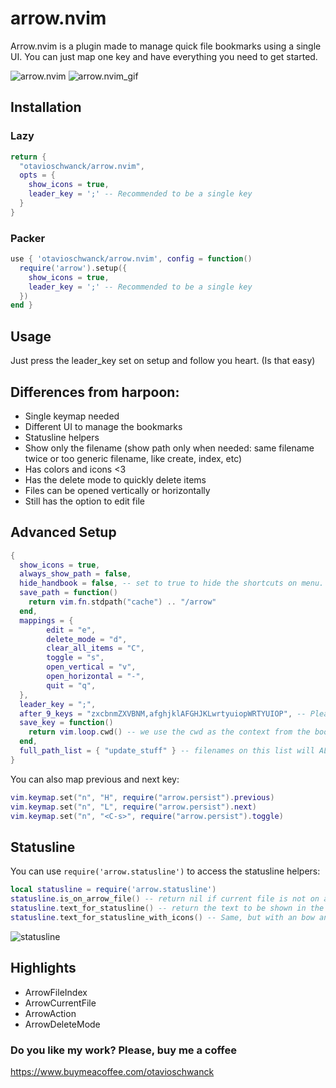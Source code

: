 # arrow.nvim

Arrow.nvim is a plugin made to manage quick file bookmarks using a single UI.  You can just map one
key and have everything you need to get started.

![arrow.nvim](https://i.imgur.com/mPdSC5s.png)
![arrow.nvim_gif](https://i.imgur.com/LcvG406.gif)

## Installation

### Lazy

```lua
return {
  "otavioschwanck/arrow.nvim",
  opts = {
    show_icons = true,
    leader_key = ';' -- Recommended to be a single key
  }
}
```

### Packer

```lua
use { 'otavioschwanck/arrow.nvim', config = function()
  require('arrow').setup({
    show_icons = true,
    leader_key = ';' -- Recommended to be a single key
  })
end }
```

## Usage

Just press the leader_key set on setup and follow you heart. (Is that easy)

## Differences from harpoon:

- Single keymap needed
- Different UI to manage the bookmarks
- Statusline helpers
- Show only the filename (show path only when needed: same filename twice or too generic filename, like create, index, etc)
- Has colors and icons <3
- Has the delete mode to quickly delete items
- Files can be opened vertically or horizontally
- Still has the option to edit file

## Advanced Setup

```lua
{
  show_icons = true,
  always_show_path = false,
  hide_handbook = false, -- set to true to hide the shortcuts on menu.
  save_path = function()
    return vim.fn.stdpath("cache") .. "/arrow"
  end,
  mappings = {
		edit = "e",
		delete_mode = "d",
		clear_all_items = "C",
		toggle = "s",
		open_vertical = "v",
		open_horizontal = "-",
		quit = "q",
  },
  leader_key = ";",
  after_9_keys = "zxcbnmZXVBNM,afghjklAFGHJKLwrtyuiopWRTYUIOP", -- Please, don't pin more than 9 XD,
  save_key = function()
    return vim.loop.cwd() -- we use the cwd as the context from the bookmarks.  You can change it for anything you want.
  end,
  full_path_list = { "update_stuff" } -- filenames on this list will ALWAYS show the file path too.
}
```

You can also map previous and next key:

```lua
vim.keymap.set("n", "H", require("arrow.persist").previous)
vim.keymap.set("n", "L", require("arrow.persist").next)
vim.keymap.set("n", "<C-s>", require("arrow.persist").toggle)
```

## Statusline

You can use `require('arrow.statusline')` to access the statusline helpers:

```lua
local statusline = require('arrow.statusline')
statusline.is_on_arrow_file() -- return nil if current file is not on arrow.  Return the index if it is.
statusline.text_for_statusline() -- return the text to be shown in the statusline (the index if is on arrow or "" if not)
statusline.text_for_statusline_with_icons() -- Same, but with an bow and arrow icon ;D
```

![statusline](https://i.imgur.com/v7Rvagj.png)

## Highlights

- ArrowFileIndex
- ArrowCurrentFile
- ArrowAction
- ArrowDeleteMode

### Do you like my work?  Please, buy me a coffee
https://www.buymeacoffee.com/otavioschwanck
